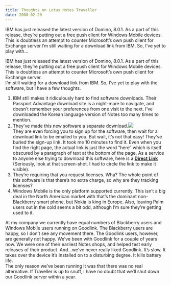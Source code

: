 ```yaml
---
title: Thoughts on Lotus Notes Traveller
date: 2008-02-20
---
```


IBM has just released the latest version of Domino, 8.0.1. As a part of this release, they’re putting out a free push client for Windows Mobile devices. This is doubtless an attempt to counter Microsoft’s own push client for Exchange server.I’m still waiting for a download link from IBM. So, I’ve yet to play with…


<!-- end -->

IBM has just released the latest version of Domino, 8.0.1. As a part of this release, they’re putting out a free push client for Windows Mobile devices. This is doubtless an attempt to counter Microsoft’s own push client for Exchange server.  
I’m still waiting for a download link from IBM. So, I’ve yet to play with the software, but I have a few thoughts.  
1) IBM still makes it ridiculously hard to find software downloads. Their Passport Advantage download site is a night-mare to navigate, and doesn’t remember your preferences from one visit to the next. I’ve downloaded the Korean language version of Notes too many times to mention.  
2) They’ve made this new software a separate download.[![](http://turtlemafia.org/wp-content/uploads/2008/02/downloadlink-300x267.png)](http://turtlemafia.org/wp-content/uploads/2008/02/downloadlink.png)  
They are even forcing you to sign up for the software, then wait for a download link to be emailed to you. But wait, it’s not that easy! They’ve buried the sign-up link. It took me 10 minutes to find it. Even when you find the right page, the actual link is just the word “here” which is itself obscured by a paragraph of text at the bottom of the page. As a service to anyone else trying to download this software, here is a [**Direct Link**](https://www14.software.ibm.com/webapp/iwm/web/preLogin.do?lang=en_US&source=swg-lnt10beta)  
(Seriously, look at that screen-shot. I had to circle the link to make it visible).  
3) They’re requiring that you request licenses. Wha? The whole point of this software is that there’s no extra charge, so why are they tracking licenses?  
4) Windows Mobile is the only platform supported currently. This isn’t a big deal in the North American market with that’s the dominant non-Blackberry smart phone, but Nokia is king in Europe. Also, leaving Palm users out in the cold seems a bit odd, although I’m sure they’re getting used to it.

At my company we currently have equal numbers of Blackberry users and Windows Mobile users running on Goodlink. The Blackberry users are happy, so I don’t see any movement there. The Goodlink users, however, are generally not happy. We’ve been with Goodlink for a couple of years now. We were one of their earliest Notes shops, and helped test early releases of their product. And…we’ve never really liked Goodlink. It’s slow. It takes over the device it’s installed on to a disturbing degree. It kills battery life.  
The only reason we’ve been running it was that there was no real alternative. If Traveller is up to snuff, I have no doubt that we’ll shut down our Goodlink server within a year.

